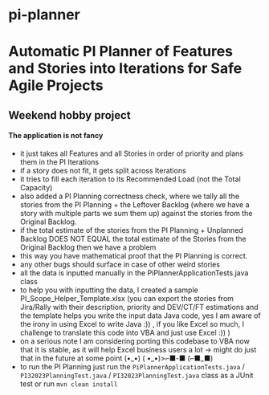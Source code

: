 # pi-planner
# Automatic PI Planner of Features and Stories into Iterations for Safe Agile Projects

## Weekend hobby project

#### The application is not fancy
- it just takes all Features and all Stories in order of priority and plans them in the PI Iterations
- if a story does not fit, it gets split across Iterations
- it tries to fill each iteration to its Recommended Load (not the Total Capacity)
- also added a PI Planning correctness check, where we tally all the stories from the PI Planning + the Leftover Backlog (where we have a story with multiple parts we sum them up) against the stories from the Original Backlog.
- if the total estimate of the stories from the PI Planning + Unplanned Backlog DOES NOT EQUAL the total estimate of the Stories from the Original Backlog then we have a problem
- this way you have mathematical proof that the PI Planning is correct.
- any other bugs should surface in case of other weird stories
- all the data is inputted manually in the PiPlannerApplicationTests.java class
- to help you with inputting the data, I created a sample PI_Scope_Helper_Template.xlsx
(you can export the stories from Jira/Rally with their description, priority and DEV/CT/FT 
estimations and the template helps you write the input data Java code, yes I am aware of the
irony in using Excel to write Java :)) , if you like Excel so much, I challenge to translate
this code into VBA and just use Excel :)) )
- on a serious note I am considering porting this codebase to VBA now that it is stable, as it will help Excel business users a lot -> might do just that in the future at some point (•\_•) ( •\_•)>⌐■-■ (⌐■_■)
- to run the PI Planning just run the ```PiPlannerApplicationTests.java``` / ```PI32023PlanningTest.java``` / ```PI32023PlanningTest.java``` class as a JUnit test or run ```mvn clean install```

